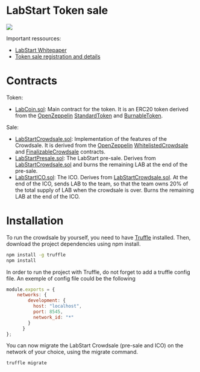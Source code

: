 
# LabStart Token sale
<img src="https://cdn-images-1.medium.com/max/1000/1*XmqMwOuk9P1j6L3gkxAJsw.jpeg"/>

Important ressources:
- [LabStart Whitepaper](https://labstart.tech/ressources/uploads/2018/02/Whitepaper_V1.2.pdf)
- [Token sale registration and details](https://labstart.tech/token-sale/)

# Contracts
Token:
- [LabCoin.sol](https://github.com/LabStart/ICO/blob/master/contracts/LabCoin.sol): Main contract for the token. It is an ERC20 token derived from the [OpenZeppelin](https://github.com/OpenZeppelin/zeppelin-solidity) [StandardToken](https://github.com/OpenZeppelin/zeppelin-solidity/blob/master/contracts/token/ERC20/StandardToken.sol) and [BurnableToken](https://github.com/OpenZeppelin/zeppelin-solidity/blob/master/contracts/token/ERC20/BurnableToken.sol).

Sale:
 - [LabStartCrowdsale.sol](https://github.com/LabStart/ICO/blob/master/contracts/LabStartCrowdsale.sol "LabStartCrowdsale.sol"): Implementation of the features of the Crowdsale. It is derived from the [OpenZeppelin](https://github.com/OpenZeppelin/zeppelin-solidity)  [WhitelistedCrowdsale](https://github.com/OpenZeppelin/zeppelin-solidity/blob/master/contracts/crowdsale/validation/WhitelistedCrowdsale.sol "WhitelistedCrowdsale.sol") and [FinalizableCrowdsale](https://github.com/OpenZeppelin/zeppelin-solidity/blob/master/contracts/crowdsale/distribution/FinalizableCrowdsale.sol "FinalizableCrowdsale.sol") contracts.
- [LabStartPresale.sol](https://github.com/LabStart/ICO/blob/master/contracts/LabStartPresale.sol "LabStartPresale.sol"): The LabStart pre-sale. Derives from [LabStartCrowdsale.sol](https://github.com/LabStart/ICO/blob/master/contracts/LabStartCrowdsale.sol "LabStartCrowdsale.sol") and burns the remaining LAB at the end of the pre-sale.
- [LabStartICO.sol](https://github.com/LabStart/ICO/blob/master/contracts/LabStartICO.sol "LabStartICO.sol"): The ICO. Derives from [LabStartCrowdsale.sol](https://github.com/LabStart/ICO/blob/master/contracts/LabStartCrowdsale.sol "LabStartCrowdsale.sol"). At the end of the ICO, sends LAB to the team, so that the team owns 20% of the total supply of LAB when the crowdsale is over. Burns the remaining LAB at the end of the ICO.

# Installation

To run the crowdsale by yourself, you need to have [Truffle](https://github.com/ConsenSys/truffle) installed.
Then, download the project dependencies using npm install.
```sh
npm install -g truffle
npm install
```
In order to run the project with Truffle, do not forget to add a  truffle config file. An exemple of config file could be the following
```js
module.exports = {
    networks: {
        development: {
          host: "localhost",
          port: 8545,
          network_id: "*"
        }
      }
};
```
You can now migrate the LabStart Crowdsale (pre-sale and ICO) on the network of your choice, using the migrate command.
```sh
truffle migrate
```
